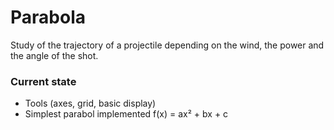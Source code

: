 # Parabola
Study of the trajectory of a projectile depending on the wind, the power and the angle of the shot.

### Current state
* Tools (axes, grid, basic display)
* Simplest parabol implemented f(x) = ax² + bx + c
